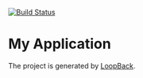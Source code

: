 [![Build Status](https://travis-ci.org/flocko/slc-demo.svg?branch=master)](https://travis-ci.org/flocko/slc-demo)
# My Application
The project is generated by [LoopBack](http://loopback.io).
